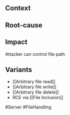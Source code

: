 ## Context

## Root-cause

## Impact
Attacker can control file path
## Variants
- [[Arbitrary file read]]
- [[Arbitrary file write]]
- [[Arbitrary file delete]]
- RCE via [[File Inclusion]]

#Server #FileHandling

